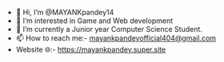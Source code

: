 - 👋 Hi, I’m @MAYANKpandey14
- 👀 I’m interested in Game and Web development
- 🌱 I’m currently a Junior year Computer Science Student.
-  📫 How to reach me:- mayankpandeyofficial404@gmail.com
-  Website 🌐:- https://mayankpandey.super.site
<!---
MAYANKpandey14/MAYANKpandey14 is a ✨ special ✨ repository because its `README.md` (this file) appears on your GitHub profile.
You can click the Preview link to take a look at your changes.
--->
